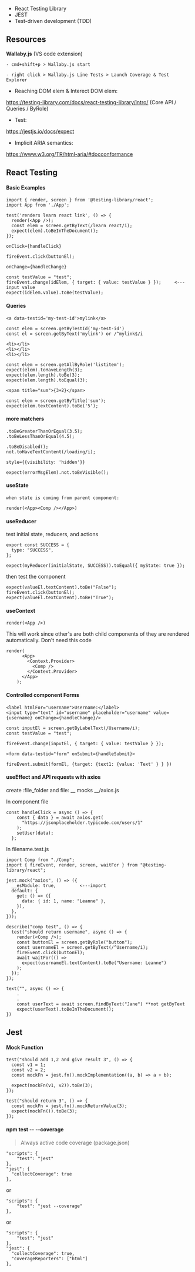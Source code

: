 - React Testing Library
- JEST
- Test-driven development (TDD)

## Resources
**Wallaby.js** (VS code extension)

    - cmd+shift+p > Wallaby.js start
    
    - right click > Wallaby.js Line Tests > Launch Coverage & Test Explorer

- Reaching DOM elem & Interect DOM elem:

https://testing-library.com/docs/react-testing-library/intro/
(Core API / Queries / ByRole)

- Test:

https://jestjs.io/docs/expect

- Implicit ARIA semantics:

https://www.w3.org/TR/html-aria/#docconformance


## React Testing
#### Basic Examples

```
import { render, screen } from '@testing-library/react';
import App from './App';

test('renders learn react link', () => {
  render(<App />);
  const elem = screen.getByText(/learn react/i);
  expect(elem).toBeInTheDocument();
});
```
```
onClick={handleClick}

fireEvent.click(buttonEl);
```
```
onChange={handleChange}

const testValue = "test";
fireEvent.change(idElem, { target: { value: testValue } });     <---input value
expect(idElem.value).toBe(testValue);
```

#### Queries
```
<a data-testid='my-test-id'>mylink</a>

const elem = screen.getByTestId('my-test-id')
const el = screen.getByText('mylink') or /^mylink$/i
```
```
<li></li>
<li></li>
<li></li>

const elem = screen.getAllByRole('listitem');
expect(elem).toHaveLength(3);
expect(elem.length).toBe(3);
expect(elem.length).toEqual(3);
```

```
<span title="sum">{3+2}</span>

const elem = screen.getByTitle('sum');
expect(elem.textContent).toBe('5');
```

#### more matchers
```
.toBeGreaterThanOrEqual(3.5);
.toBeLessThanOrEqual(4.5);
```
```
.toBeDisabled();
not.toHaveTextContent(/loading/i);
```
```
style={{visibility: 'hidden'}}

expect(errorMsgElem).not.toBeVisible();
```

#### useState
```
when state is coming from parent component:

render(<App><Comp /></App>)
```

#### useReducer
test initial state, reducers, and actions
```
export const SUCCESS = {
  type: "SUCCESS",
};

expect(myReducer(initialState, SUCCESS)).toEqual({ myState: true });
```
then test the component
```
expect(valueEl.textContent).toBe("False");
fireEvent.click(buttonEl);
expect(valueEl.textContent).toBe("True");
```

#### useContext
```
render(<App />)
```
This will work since other's are both child components of <App /> they are rendered automatically.
Don't need this code
```
render(
      <App>
        <Context.Provider>
          <Comp />
        </Context.Provider>
      </App>
    );
```

#### Controlled component Forms
```
<label htmlFor="username">Username:</label>
<input type="text" id="username" placeholder="username" value={username} onChange={handleChange}/>

const inputEl = screen.getByLabelText(/Username/i);
const testValue = "test";

fireEvent.change(inputEl, { target: { value: testValue } });
```
```
<form data-testid="form" onSubmit={handleSubmit}>

fireEvent.submit(formEl, {target: {text1: {value: 'Text' } } })
```

#### useEffect and API requests with axios

create :file_folder and file: __ mocks __/axios.js

In component file
```
const handleClick = async () => {
    const { data } = await axios.get(
      "https://jsonplaceholder.typicode.com/users/1"
    );
    setUser(data);
  };
```


In filename.test.js
```
import Comp from "./Comp";
import { fireEvent, render, screen, waitFor } from "@testing-library/react";

jest.mock("axios", () => ({
  __esModule: true,         <---import
  default: {
    get: () => ({
      data: { id: 1, name: "Leanne" },
    }),
  },
}));

describe("comp test", () => {
  test("should return username", async () => {
    render(<Comp />);
    const buttonEl = screen.getByRole("button");
    const usernameEl = screen.getByText(/^Username/i);
    fireEvent.click(buttonEl);
    await waitFor(() =>
      expect(usernameEl.textContent).toBe("Username: Leanne")
    );
  });
});
```
```
text("", async () => {
    .
    .
    const userText = await screen.findByText("Jane") **not getByText
    expect(userText).toBeInTheDocument();
})
```

## Jest
#### Mock Function
```
test("should add 1,2 and give result 3", () => {
  const v1 = 1;
  const v2 = 2;
  const mockFn = jest.fn().mockImplementation((a, b) => a + b);

  expect(mockFn(v1, v2)).toBe(3);
});
```
```
test("should return 3", () => {
  const mockFn = jest.fn().mockReturnValue(3);
  expect(mockFn()).toBe(3);
});
```


#### npm test -- --coverage

> Always active code coverage (package.json)
```
"scripts": {
    "test": "jest"
},
"jest": {
  "collectCoverage": true
},
```
or
```
"scripts": {
    "test": "jest --coverage"
},
```
or
```
"scripts": {
    "test": "jest"
},
"jest": {
  "collectCoverage": true,
  "coverageReporters": ["html"]
},
```
